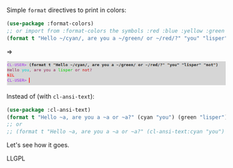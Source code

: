 
Simple `format` directives to print in colors:

~~~lisp
(use-package :format-colors)
;; or import from :format-colors the symbols :red :blue :yellow :green :cyan :black :white :magenta.
(format t "Hello ~/cyan/, are you a ~/green/ or ~/red/?" "you" "lisper" "not")
~~~

=>

<!-- <span>Hello <span style="color: cyan">you</span>, are you a <span style="color: green">lisper</span> or <span style="color: red">not</span>? -->

![](formatcolor.png)

Instead of (with `cl-ansi-text`):

~~~lisp
(use-package :cl-ansi-text)
(format t "Hello ~a, are you a ~a or ~a?" (cyan "you") (green "lisper") (red "not"))
;; or
;; (format t "Hello ~a, are you a ~a or ~a?" (cl-ansi-text:cyan "you") (cl-ansi-text:green "lisper") (cl-ansi-text:red "not"))
~~~

Let's see how it goes.

LLGPL

